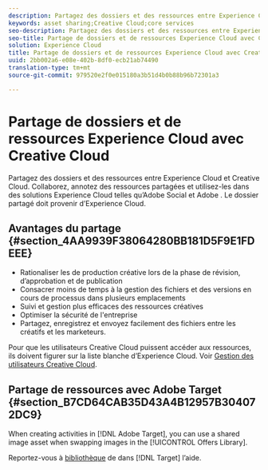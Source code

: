 ```yaml
---
description: Partagez des dossiers et des ressources entre Experience Cloud et Creative Cloud. Collaborez, annotez des ressources partagées et utilisez-les dans des solutions Experience Cloud telles qu’Adobe Social et Adobe . Le dossier partagé doit provenir d’Experience Cloud.
keywords: asset sharing;Creative Cloud;core services
seo-description: Partagez des dossiers et des ressources entre Experience Cloud et Creative Cloud. Collaborez, annotez des ressources partagées et utilisez-les dans des solutions Experience Cloud telles qu’Adobe Social et Adobe . Le dossier partagé doit provenir d’Experience Cloud.
seo-title: Partage de dossiers et de ressources Experience Cloud avec Creative Cloud
solution: Experience Cloud
title: Partage de dossiers et de ressources Experience Cloud avec Creative Cloud
uuid: 2bb002a6-e08e-402b-8df0-ecb21ab74490
translation-type: tm+mt
source-git-commit: 979520e2f0e015180a3b51d4b0b88b96b72301a3

---
```



# Partage de dossiers et de ressources Experience Cloud avec Creative Cloud

Partagez des dossiers et des ressources entre Experience Cloud et Creative Cloud. Collaborez, annotez des ressources partagées et utilisez-les dans des solutions Experience Cloud telles qu’Adobe Social et Adobe . Le dossier partagé doit provenir d’Experience Cloud.

## Avantages du partage {#section_4AA9939F38064280BB181D5F9E1FDEEE}

* Rationaliser les  de production créative lors de la phase de révision, d’approbation et de publication
* Consacrer moins de temps à la gestion des fichiers et des versions en cours de processus dans plusieurs emplacements
* Suivi et gestion plus efficaces des ressources créatives
* Optimiser la sécurité de l&#39;entreprise
* Partagez, enregistrez et envoyez facilement des fichiers entre les créatifs et les marketeurs.

Pour que les utilisateurs Creative Cloud puissent accéder aux ressources, ils doivent figurer sur la liste blanche d’Experience Cloud. Voir  [Gestion des utilisateurs Creative Cloud](../experience-cloud-assets/t-admin-add-cc-user.md#task_F36D4F1D49B44F09A54F7371810D2752).

## Partage de ressources avec Adobe Target {#section_B7CD64CAB35D43A4B12957B304072DC9}

When creating activities in [!DNL Adobe Target], you can use a shared image asset when swapping images in the [!UICONTROL Offers Library].

Reportez-vous à [ bibliothèque](https://docs.adobe.com/help/en/target/using/experiences/offers/manage-content.html) de dans [!DNL Target] l’aide.
